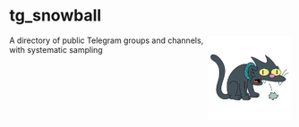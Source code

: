 # tg_snowball

<img src="https://github.com/AleksiKnuutila/tg_snowball/blob/main/snowball.png?raw=true" align="right"
     alt="The cat called Snowball from Simpsons, spitting out a hairball" width="150px">

A directory of public Telegram groups and channels, with systematic sampling
